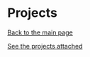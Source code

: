 # Projects

[Back to the main page](brainhack.md)

[See the projects attached](Project4_Beschreibung.pdf)
